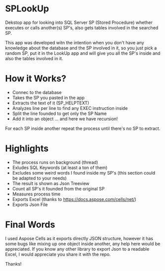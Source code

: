 # SPLookUp
Dekstop app for looking into SQL Server SP (Stored Procedure) whether executes or calls another(s) SP's, also gets tables involved in the searched SP.

This app was developed witn the intention when you don't have any knowledge about the database and the SP involved in it, so you just pick a random SP, put it in the LookUp app and will give you all the SP's inside and also the tables involved in it.

# How it Works?
- Connec to the database
- Takes the SP you pasted in the app
- Extracts the text of it (SP_HELPTEXT)
- Analyzes line per line to find any EXEC instruction inside
- Split the line founded to get only the SP Name
- Add it into an object ... and here we have recursion!

For each SP inside another repeat the process until there's no SP to extract.

# Highlights
- The process runs on background (thread)
- Exludes SQL Keywords (at least a ton of them)
- Excludes some weird words I found inside my SP's (this section could be adapted to your needs)
- The result is shown as Json Treeview
- Count all SP's it founded from the original SP
- Measures process time
- Exports Excel (thanks to https://docs.aspose.com/cells/net/)
- Exports Json File

# Final Words
I used Aspose Cells as it exports directly JSON structure, however it has some bugs like mixing up one object inside another, any help here would be appreciated.
If you know any other library to export Json to a readable Excel, I would appreciate you share it with the repo.

Thanks!
